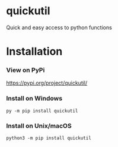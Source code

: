 # quickutil
Quick and easy access to python functions
# Installation
### View on PyPi
https://pypi.org/project/quickutil/
### Install on Windows
```
py -m pip install quickutil
```
### Install on Unix/macOS
```
python3 -m pip install quickutil
```
